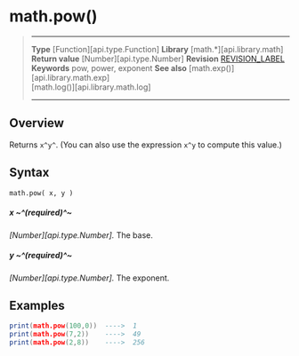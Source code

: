 # math.pow()

> --------------------- ------------------------------------------------------------------------------------------
> __Type__              [Function][api.type.Function]
> __Library__           [math.*][api.library.math]
> __Return value__      [Number][api.type.Number]
> __Revision__          [REVISION_LABEL](REVISION_URL)
> __Keywords__          pow, power, exponent
> __See also__          [math.exp()][api.library.math.exp]<br/>[math.log()][api.library.math.log]
> --------------------- ------------------------------------------------------------------------------------------


## Overview

Returns `x^y^`. (You can also use the expression `x^y` to compute this value.)

## Syntax

	math.pow( x, y )

##### x ~^(required)^~
_[Number][api.type.Number]._ The base.

##### y ~^(required)^~
_[Number][api.type.Number]._ The exponent.

## Examples

``````lua
print(math.pow(100,0))  ---->  1
print(math.pow(7,2))    ---->  49
print(math.pow(2,8))    ---->  256
``````
